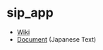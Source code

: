 # sip_app

- [Wiki](https://polaris.star-dust.jp/pukiwiki/?sip_app)
- [Document](https://github.com/fumihax/sip_app/blob/main/Doc/sip_app.pdf)  (Japanese Text)

